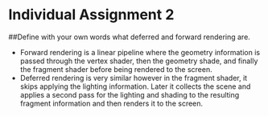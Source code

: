 # Individual Assignment 2
 
##Define with your own words what deferred and forward rendering are.
- Forward rendering is a linear pipeline where the geometry information is passed through the vertex shader, then the geometry shade, and finally the fragment shader before being rendered to the screen.
- Deferred rendering is very similar however in the fragment shader, it skips applying the lighting information. Later it collects the scene and applies a second pass for the lighting and shading to the resulting fragment information and then renders it to the screen.
